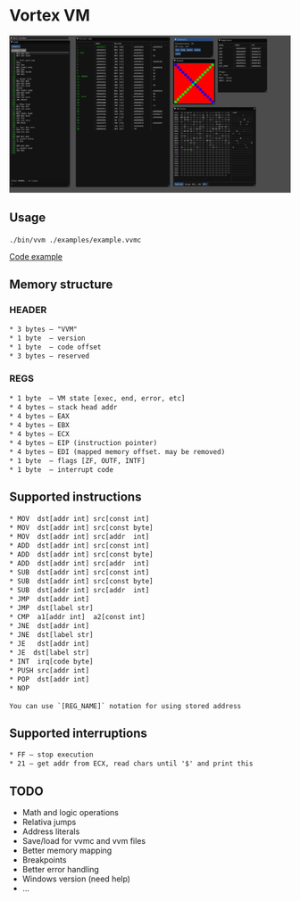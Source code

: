 # Vortex VM

![screenshot](https://raw.githubusercontent.com/averrin/vvm/master/screenshot.png)

## Usage
`./bin/vvm ./examples/example.vvmc`

[Code example](https://github.com/averrin/vvm/blob/master/examples/example.vvmc)

## Memory structure

### HEADER
```
* 3 bytes — "VVM"
* 1 byte  — version
* 1 byte  — code offset
* 3 bytes — reserved
```

### REGS
```
* 1 byte  — VM state [exec, end, error, etc]
* 4 bytes — stack head addr
* 4 bytes — EAX
* 4 bytes — EBX
* 4 bytes — ECX
* 4 bytes — EIP (instruction pointer)
* 4 bytes — EDI (mapped memory offset. may be removed)
* 1 byte  — flags [ZF, OUTF, INTF]
* 1 byte  — interrupt code
```

## Supported instructions
```
* MOV  dst[addr int] src[const int] 
* MOV  dst[addr int] src[const byte] 
* MOV  dst[addr int] src[addr  int] 
* ADD  dst[addr int] src[const int] 
* ADD  dst[addr int] src[const byte] 
* ADD  dst[addr int] src[addr  int] 
* SUB  dst[addr int] src[const int] 
* SUB  dst[addr int] src[const byte] 
* SUB  dst[addr int] src[addr  int] 
* JMP  dst[addr int] 
* JMP  dst[label str] 
* CMP  a1[addr int]  a2[const int] 
* JNE  dst[addr int] 
* JNE  dst[label str] 
* JE   dst[addr int] 
* JE  dst[label str] 
* INT  irq[code byte] 
* PUSH src[addr int] 
* POP  dst[addr int] 
* NOP 

You can use `[REG_NAME]` notation for using stored address
```

## Supported interruptions
```
* FF — stop execution
* 21 — get addr from ECX, read chars until '$' and print this
```

## TODO
- Math and logic operations
- Relativa jumps
- Address literals
- Save/load for vvmc and vvm files
- Better memory mapping
- Breakpoints
- Better error handling
- Windows version (need help)
- ...
